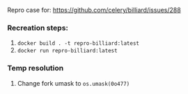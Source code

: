Repro case for: https://github.com/celery/billiard/issues/288

### Recreation steps:

1. `docker build . -t repro-billiard:latest`
2. `docker run repro-billiard:latest`


### Temp resolution

1. Change fork umask to `os.umask(0o477)`